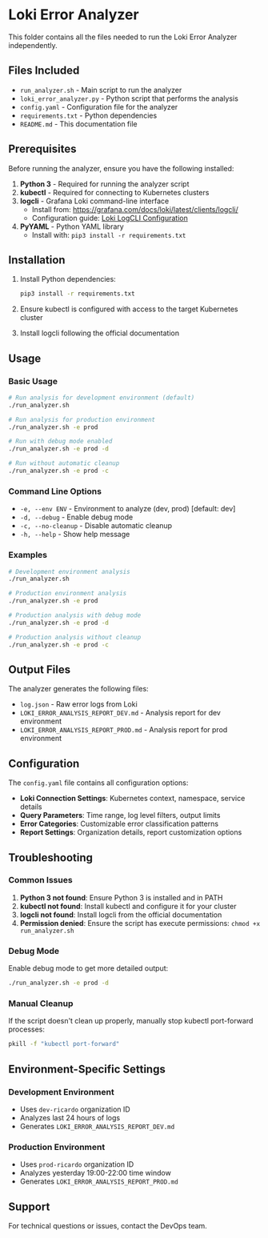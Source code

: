 # Loki Error Analyzer

This folder contains all the files needed to run the Loki Error Analyzer independently.

## Files Included

- `run_analyzer.sh` - Main script to run the analyzer
- `loki_error_analyzer.py` - Python script that performs the analysis
- `config.yaml` - Configuration file for the analyzer
- `requirements.txt` - Python dependencies
- `README.md` - This documentation file

## Prerequisites

Before running the analyzer, ensure you have the following installed:

1. **Python 3** - Required for running the analyzer script
2. **kubectl** - Required for connecting to Kubernetes clusters
3. **logcli** - Grafana Loki command-line interface
   - Install from: https://grafana.com/docs/loki/latest/clients/logcli/
   - Configuration guide: [Loki LogCLI Configuration](https://www.notion.so/smgnet/Loki-4b4569ef1fa14918980fbffbbd479708)
4. **PyYAML** - Python YAML library
   - Install with: `pip3 install -r requirements.txt`

## Installation

1. Install Python dependencies:
   ```bash
   pip3 install -r requirements.txt
   ```

2. Ensure kubectl is configured with access to the target Kubernetes cluster

3. Install logcli following the official documentation

## Usage

### Basic Usage

```bash
# Run analysis for development environment (default)
./run_analyzer.sh

# Run analysis for production environment
./run_analyzer.sh -e prod

# Run with debug mode enabled
./run_analyzer.sh -e prod -d

# Run without automatic cleanup
./run_analyzer.sh -e prod -c
```

### Command Line Options

- `-e, --env ENV` - Environment to analyze (dev, prod) [default: dev]
- `-d, --debug` - Enable debug mode
- `-c, --no-cleanup` - Disable automatic cleanup
- `-h, --help` - Show help message

### Examples

```bash
# Development environment analysis
./run_analyzer.sh

# Production environment analysis
./run_analyzer.sh -e prod

# Production analysis with debug mode
./run_analyzer.sh -e prod -d

# Production analysis without cleanup
./run_analyzer.sh -e prod -c
```

## Output Files

The analyzer generates the following files:

- `log.json` - Raw error logs from Loki
- `LOKI_ERROR_ANALYSIS_REPORT_DEV.md` - Analysis report for dev environment
- `LOKI_ERROR_ANALYSIS_REPORT_PROD.md` - Analysis report for prod environment

## Configuration

The `config.yaml` file contains all configuration options:

- **Loki Connection Settings**: Kubernetes context, namespace, service details
- **Query Parameters**: Time range, log level filters, output limits
- **Error Categories**: Customizable error classification patterns
- **Report Settings**: Organization details, report customization options

## Troubleshooting

### Common Issues

1. **Python 3 not found**: Ensure Python 3 is installed and in PATH
2. **kubectl not found**: Install kubectl and configure it for your cluster
3. **logcli not found**: Install logcli from the official documentation
4. **Permission denied**: Ensure the script has execute permissions: `chmod +x run_analyzer.sh`

### Debug Mode

Enable debug mode to get more detailed output:

```bash
./run_analyzer.sh -e prod -d
```

### Manual Cleanup

If the script doesn't clean up properly, manually stop kubectl port-forward processes:

```bash
pkill -f "kubectl port-forward"
```

## Environment-Specific Settings

### Development Environment
- Uses `dev-ricardo` organization ID
- Analyzes last 24 hours of logs
- Generates `LOKI_ERROR_ANALYSIS_REPORT_DEV.md`

### Production Environment
- Uses `prod-ricardo` organization ID
- Analyzes yesterday 19:00-22:00 time window
- Generates `LOKI_ERROR_ANALYSIS_REPORT_PROD.md`

## Support

For technical questions or issues, contact the DevOps team.
